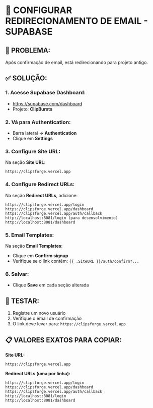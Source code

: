 # 🔧 CONFIGURAR REDIRECIONAMENTO DE EMAIL - SUPABASE

## 🚨 PROBLEMA:
Após confirmação de email, está redirecionando para projeto antigo.

## ✅ SOLUÇÃO:

### 1. **Acesse Supabase Dashboard:**
- https://supabase.com/dashboard
- Projeto: **ClipBursts**

### 2. **Vá para Authentication:**
- Barra lateral → **Authentication**
- Clique em **Settings**

### 3. **Configure Site URL:**
Na seção **Site URL**:
```
https://clipsforge.vercel.app
```

### 4. **Configure Redirect URLs:**
Na seção **Redirect URLs**, adicione:
```
https://clipsforge.vercel.app/login
https://clipsforge.vercel.app/dashboard
https://clipsforge.vercel.app/auth/callback
http://localhost:8081/login (para desenvolvimento)
http://localhost:8081/dashboard
```

### 5. **Email Templates:**
Na seção **Email Templates**:
- Clique em **Confirm signup**
- Verifique se o link contém: `{{ .SiteURL }}/auth/confirm?...`

### 6. **Salvar:**
- Clique **Save** em cada seção alterada

## 🧪 TESTAR:
1. Registre um novo usuário
2. Verifique o email de confirmação
3. O link deve levar para: `https://clipsforge.vercel.app`

## 📋 VALORES EXATOS PARA COPIAR:

**Site URL:**
```
https://clipsforge.vercel.app
```

**Redirect URLs (uma por linha):**
```
https://clipsforge.vercel.app/login
https://clipsforge.vercel.app/dashboard  
https://clipsforge.vercel.app/auth/callback
http://localhost:8081/login
http://localhost:8081/dashboard
``` 